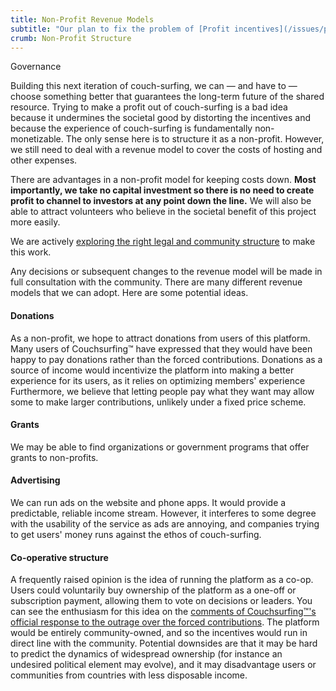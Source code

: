 ```yaml
---
title: Non-Profit Revenue Models
subtitle: "Our plan to fix the problem of [Profit incentives](/issues/profit-and-incentives)"
crumb: Non-Profit Structure
---
```


<span class="tag is-success is-large">Governance</span>

Building this next iteration of couch-surfing, we can — and have to — choose something better that guarantees the long-term future of the shared resource. Trying to make a profit out of couch-surfing is a bad idea because it undermines the societal good by distorting the incentives and because the experience of couch-surfing is fundamentally non-monetizable. The only sense here is to structure it as a non-profit. However, we still need to deal with a revenue model to cover the costs of hosting and other expenses.

There are advantages in a non-profit model for keeping costs down. **Most importantly, we take no capital investment so there is no need to create profit to channel to investors at any point down the line.** We will also be able to attract volunteers who believe in the societal benefit of this project more easily.

We are actively [exploring the right legal and community structure](/governance) to make this work.

Any decisions or subsequent changes to the revenue model will be made in full consultation with the community. There are many different revenue models that we can adopt. Here are some potential ideas.

#### Donations

As a non-profit, we hope to attract donations from users of this platform. Many users of Couchsurfing&#8482; have expressed that they would have been happy to pay donations rather than the forced contributions. Donations as a source of income would incentivize the platform into making a better experience for its users, as it relies on optimizing members' experience Furthermore, we believe that letting people pay what they want may allow some to make larger contributions, unlikely under a fixed price scheme.

#### Grants

We may be able to find organizations or government programs that offer grants to non-profits.

#### Advertising

We can run ads on the website and phone apps. It would provide a predictable, reliable income stream. However, it interferes to some degree with the usability of the service as ads are annoying, and companies trying to get users' money runs against the ethos of couch-surfing.

#### Co-operative structure

A frequently raised opinion is the idea of running the platform as a co-op. Users could voluntarily buy ownership of the platform as a one-off or subscription payment, allowing them to vote on decisions or leaders. You can see the enthusiasm for this idea on the [comments of Couchsurfing&#8482;'s official response to the outrage over the forced contributions](https://blog.couchsurfing.com/we-hear-you/#comments). The platform would be entirely community-owned, and so the incentives would run in direct line with the community. Potential downsides are that it may be hard to predict the dynamics of widespread ownership (for instance an undesired political element may evolve), and it may disadvantage users or communities from countries with less disposable income.
